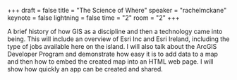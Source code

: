 +++
draft = false
title = "The Science of Where"
speaker = "rachelmckane"
keynote = false
lightning = false
time = "2"
room = "2"
+++

A brief history of how GIS as a discipline and then a technology came into being. This will include an overview of Esri Inc and Esri Ireland, including the type of jobs available here on the island. I will also talk about the ArcGIS Developer Program and demonstrate how easy it is to add data to a map and then how to embed the created map into an HTML web page. I will show how quickly an app can be created and shared.